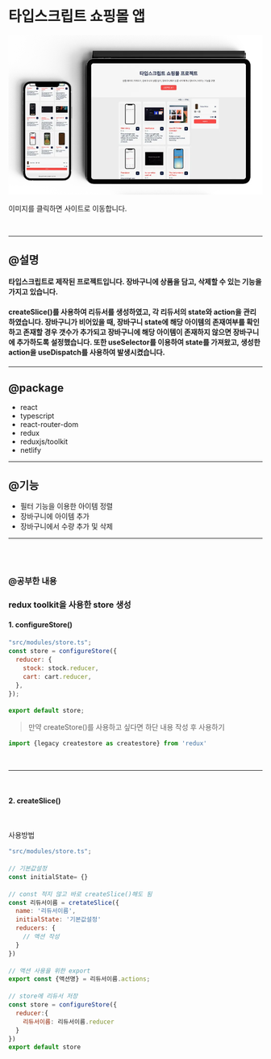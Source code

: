 # 타입스크립트 쇼핑몰 앱

<a href="https://h-m-shop.netlify.app/" target="_blank"><img src="https://raw.githubusercontent.com/hyemin12/2022_portfolio/master/public/assets/tsc-shop.webp" alt="쇼핑몰" style="background-color:#ccc;" /></a>

<p>이미지를 클릭하면 사이트로 이동합니다.</p>

<br>

---

## @설명

#### 타입스크립트로 제작된 프로젝트입니다. 장바구니에 상품을 담고, 삭제할 수 있는 기능을 가지고 있습니다.

#### createSlice()를 사용하여 리듀서를 생성하였고, 각 리듀서의 state와 action을 관리하였습니다. 장바구니가 비어있을 때, 장바구니 state에 해당 아이템의 존재여부를 확인하고 존재할 경우 갯수가 추가되고 장바구니에 해당 아이템이 존재하지 않으면 장바구니에 추가하도록 설정했습니다. 또한 useSelector를 이용하여 state를 가져왔고, 생성한 action을 useDispatch를 사용하여 발생시켰습니다.

---

## @package

- react<br>
- typescript<br>
- react-router-dom
- redux<br>
- reduxjs/toolkit<br>
- netlify

---

## @기능

- 필터 기능을 이용한 아이템 정렬
- 장바구니에 아이템 추가
- 장바구니에서 수량 추가 및 삭제

<hr>
<br>
<br>

### @공부한 내용

### redux toolkit을 사용한 store 생성

#### 1. configureStore()

```js
"src/modules/store.ts";
const store = configureStore({
  reducer: {
    stock: stock.reducer,
    cart: cart.reducer,
  },
});

export default store;
```

> 만약 createStore()를 사용하고 싶다면 하단 내용 작성 후 사용하기

```js
import {legacy createstore as createstore} from 'redux'
```

<br><hr>
<br>

#### 2. createSlice()

<br>

사용방법

```js
"src/modules/store.ts";

// 기본값설정
const initialState= {}

// const 적지 않고 바로 createSlice()해도 됨
const 리듀서이름 = cretateSlice({
  name: '리듀서이름',
  initialState: '기본값설정'
  reducers: {
    // 액션 작성
  }
})

// 액션 사용을 위한 export
export const {액션명} = 리듀서이름.actions;

// store에 리듀서 저장
const store = configureStore({
  reducer:{
    리듀서이름: 리듀서이름.reducer
  }
})
export default store
```
